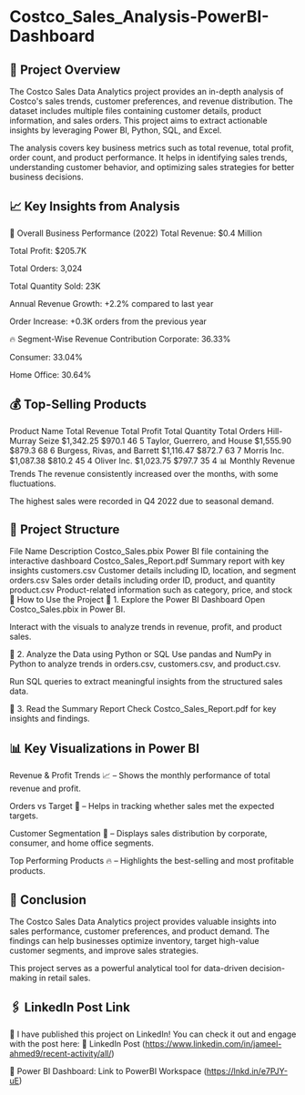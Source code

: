 # Costco_Sales_Analysis-PowerBI-Dashboard
## 📝 Project Overview
The Costco Sales Data Analytics project provides an in-depth analysis of Costco's sales trends, customer preferences, and revenue distribution. The dataset includes multiple files containing customer details, product information, and sales orders. This project aims to extract actionable insights by leveraging Power BI, Python, SQL, and Excel.

The analysis covers key business metrics such as total revenue, total profit, order count, and product performance. It helps in identifying sales trends, understanding customer behavior, and optimizing sales strategies for better business decisions.

## 📈 Key Insights from Analysis
📌 Overall Business Performance (2022)
Total Revenue: $0.4 Million

Total Profit: $205.7K

Total Orders: 3,024

Total Quantity Sold: 23K

Annual Revenue Growth: +2.2% compared to last year

Order Increase: +0.3K orders from the previous year

🔥 Segment-Wise Revenue Contribution
Corporate: 36.33%

Consumer: 33.04%

Home Office: 30.64%

## 💰 Top-Selling Products
Product Name	Total Revenue	Total Profit	Total Quantity	Total Orders
Hill-Murray Seize	$1,342.25	$970.1	46	5
Taylor, Guerrero, and House	$1,555.90	$879.3	68	6
Burgess, Rivas, and Barrett	$1,116.47	$872.7	63	7
Morris Inc.	$1,087.38	$810.2	45	4
Oliver Inc.	$1,023.75	$797.7	35	4
📊 Monthly Revenue Trends
The revenue consistently increased over the months, with some fluctuations.

The highest sales were recorded in Q4 2022 due to seasonal demand.

## 📂 Project Structure
File Name	Description
Costco_Sales.pbix	Power BI file containing the interactive dashboard
Costco_Sales_Report.pdf	Summary report with key insights
customers.csv	Customer details including ID, location, and segment
orders.csv	Sales order details including order ID, product, and quantity
product.csv	Product-related information such as category, price, and stock
🚀 How to Use the Project
📌 1. Explore the Power BI Dashboard
Open Costco_Sales.pbix in Power BI.

Interact with the visuals to analyze trends in revenue, profit, and product sales.

📌 2. Analyze the Data using Python or SQL
Use pandas and NumPy in Python to analyze trends in orders.csv, customers.csv, and product.csv.

Run SQL queries to extract meaningful insights from the structured sales data.

📌 3. Read the Summary Report
Check Costco_Sales_Report.pdf for key insights and findings.

## 📊 Key Visualizations in Power BI
Revenue & Profit Trends 📈 – Shows the monthly performance of total revenue and profit.

Orders vs Target 🎯 – Helps in tracking whether sales met the expected targets.

Customer Segmentation 👥 – Displays sales distribution by corporate, consumer, and home office segments.

Top Performing Products 🔥 – Highlights the best-selling and most profitable products.

## 📌 Conclusion
The Costco Sales Data Analytics project provides valuable insights into sales performance, customer preferences, and product demand. The findings can help businesses optimize inventory, target high-value customer segments, and improve sales strategies.

This project serves as a powerful analytical tool for data-driven decision-making in retail sales.

## 🖇 LinkedIn Post Link
📢 I have published this project on LinkedIn! You can check it out and engage with the post here:
🔗 LinkedIn Post (https://www.linkedin.com/in/jameel-ahmed9/recent-activity/all/)

🔗 Power BI Dashboard: Link to PowerBI Workspace (https://lnkd.in/e7PJY-uE)
